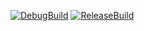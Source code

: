 [![DebugBuild](https://github.com/IreiKengo/CG2/actions/workflows/DebugBuild.yml/badge.svg)](https://github.com/IreiKengo/CG2/actions/workflows/DebugBuild.yml)
[![ReleaseBuild](https://github.com/IreiKengo/CG2/actions/workflows/ReleaseBuild.yml/badge.svg)](https://github.com/IreiKengo/CG2/actions/workflows/ReleaseBuild.yml)
